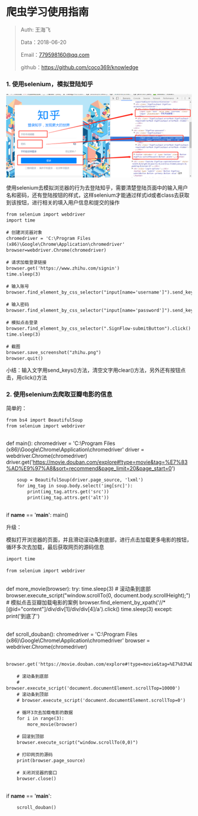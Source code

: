 
# 爬虫学习使用指南

>Auth: 王海飞
>
>Data：2018-06-20
>
>Email：779598160@qq.com
>
>github：https://github.com/coco369/knowledge 


### 1. 使用selenium，模拟登陆知乎

![图](../images/zhihu_signin.png)

使用selenium去模拟浏览器的行为去登陆知乎，需要清楚登陆页面中的输入用户名和密码，还有登陆按钮的样式，这样selenium才能通过样式id或者class去获取到该按钮，进行相关的填入用户信息和提交的操作

	from selenium import webdriver
	import time
	
	# 创建浏览器对象
	chromedriver = 'C:\Program Files (x86)\Google\Chrome\Application\chromedriver'
	browser=webdriver.Chrome(chromedriver)
	
	# 请求加载登录链接
	browser.get('https://www.zhihu.com/signin')
	time.sleep(3)
	
	# 输入账号
	browser.find_element_by_css_selector("input[name='username']").send_keys('17078075655')
	
	# 输入密码
	browser.find_element_by_css_selector("input[name='password']").send_keys('19910825580lb')
	
	# 模拟点击登录
	browser.find_element_by_css_selector(".SignFlow-submitButton").click()
	time.sleep(3)
	
	# 截图
	browser.save_screenshot("zhihu.png")
	browser.quit()

小结：输入文字用send_keys()方法，清空文字用clear()方法，另外还有按钮点击，用click()方法


### 2. 使用selenium去爬取豆瓣电影的信息

简单的：

	from bs4 import BeautifulSoup
	from selenium import webdriver


​	
	def main():
	    chromedriver = 'C:\Program Files (x86)\Google\Chrome\Application\chromedriver'
	    driver = webdriver.Chrome(chromedriver)
	    driver.get('https://movie.douban.com/explore#!type=movie&tag=%E7%83%AD%E9%97%A8&sort=recommend&page_limit=20&page_start=0')
	    
		soup = BeautifulSoup(driver.page_source, 'lxml')
	    for img_tag in soup.body.select('img[src]'):
	        print(img_tag.attrs.get('src'))
	        print(img_tag.attrs.get('alt'))


​	
	if __name__ == '__main__':
	    main()

升级：

模拟打开浏览器的页面，并且滑动滚动条到底部，进行点击加载更多电影的按钮，循环多次去加载，最后获取网页的源码信息

	import time
	
	from selenium import webdriver


​	
	def more_movie(browser):
	    try:
	        time.sleep(3)
	        # 滚动条到底部
	        browser.execute_script("window.scrollTo(0, document.body.scrollHeight);")
	        # 模拟点击豆瓣加载电影的案例
	        browser.find_element_by_xpath('//*[@id="content"]/div/div[1]/div/div[4]/a').click()
	        time.sleep(3)
	    except:
	        print('到底了')


​	
	def scroll_douban():
	    chromedriver = 'C:\Program Files (x86)\Google\Chrome\Application\chromedriver'
	    browser = webdriver.Chrome(chromedriver)
	
	    browser.get('https://movie.douban.com/explore#!type=movie&tag=%E7%83%AD%E9%97%A8&sort=recommend&page_limit=20&page_start=0')
	
	    # 滚动条到底部
	    # browser.execute_script('document.documentElement.scrollTop=10000')
	    # 滚动条到顶部
	    # browser.execute_script('document.documentElement.scrollTop=0')
	
	    # 循环3次去加载电影的数据
	    for i in range(3):
	        more_movie(browser)
	
	    # 回滚到顶部
	    browser.execute_script("window.scrollTo(0,0)")
	
	    # 打印网页的源码
	    print(browser.page_source)
	
	    # 关闭浏览器的窗口
	    browser.close()


​	
	if __name__ == '__main__':
	
	    scroll_douban()


